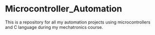 # Microcontroller_Automation
This is a repository for all my automation projects using microcontrollers and C language during my mechatronics course.
